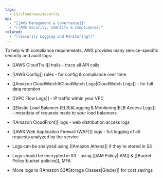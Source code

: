 ```yaml
---
tags:
  - CS/cloud/aws/security
up:
  - "[[AWS Management & Governance]]"
  - "[[AWS Security, Identity & Compliance]]"
related:
  - "[[Security Logging and Monitoring]]"
---
```

To help with compliance requirements, AWS provides many service-specific security and audit logs:
- [[AWS CloudTrail]] trails - trace all API calls
- [[AWS Config]] rules - for config & compliance over time
- [[Amazon CloudWatch#CloudWatch Logs|CloudWatch Logs]] - for full data retention
- [[VPC Flow Logs]] - IP traffic within your VPC
- [[Elastic Load Balancer (ELB)#Logging & Monitoring|ELB Access Logs]] - metadata of requests made to your load balancers
- [[Amazon CloudFront]] logs - web distribution access logs
- [[AWS Web Application Firewall (WAF)]] logs - full logging of all requests analyzed by the service

- Logs can be analyzed using [[Amazon Athena]] if they're stored in S3
- Logs should be encrypted in S3 - using [[IAM Policy|IAM]] & [[Bucket Policy|bucket policies]], MFA
- Move logs to [[Amazon S3#Storage Classes|Glacier]] for cost savings

